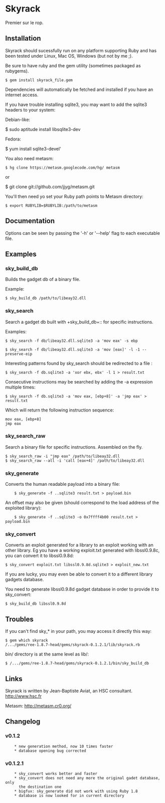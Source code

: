 # Skyrack

Premier sur le rop.

## Installation

Skyrack should sucessfully run on any platform supporting Ruby and has been
tested under Linux, Mac OS, Windows (but not by me ;).

Be sure to have ruby and the gem utility (sometimes packaged as rubygems).

    $ gem install skyrack_file.gem

Dependencies will automatically be fetched and installed if you have an internet
access.

If you have trouble installing sqlite3, you may want to add the sqlite3 headers
to your system:

Debian-like:

   $ sudo aptitude install libsqlite3-dev

Fedora:

   $ yum install sqlite3-devel'


You also need metasm:

    $ hg clone https://metasm.googlecode.com/hg/ metasm

or

   $ git clone git://github.com/jjyg/metasm.git

You'll then need yo set your Ruby path points to Metasm directory:

    $ export RUBYLIB=$RUBYLIB:/path/to/metasm

## Documentation

Options can be seen by passing the '-h' or '--help' flag to each executable
file.

## Examples

### sky_build_db
Builds the gadget db of a binary file.

Example:

    $ sky_build_db /path/to/libeay32.dll

### sky_search
Search a gadget db built with +sky_build_db+:: for specific instructions.

Examples:

    $ sky_search -f db/libeay32.dll.sqlite3 -a 'mov eax' -s ebp

    $ sky_search -f db/libeay32.dll.sqlite3 -a 'mov [eax]' -l -1 --preserve-eip

Interesting patterns found by sky_search should be redirected to a file :

    $ sky_search -f db.sqlite3 -a 'xor ebx, ebx' -l 1 > result.txt

Consecutive instructions may be searched by adding the -a expression multiple
times:

    $ sky_search -f db.sqlite3 -a 'mov eax, [ebp+8]' -a 'jmp eax' > result.txt

Which will return the following instruction sequence:

```Assembly
mov eax, [ebp+8]
jmp eax
```


### sky_search_raw
Search a binary file for specific instructions. Assembled on the fly.

    $ sky_search_raw -i "jmp eax" /path/to/libeay32.dll
    $ sky_search_raw --all -i 'call [eax+4]' /path/to/libeay32.dll


### sky_generate

Converts the human readable payload into a binary file:

		$ sky_generate -f ..sqlite3 result.txt > payload.bin

An offset may also be given (should correspond to the load address of the
exploited library):

		$ sky_generate -f ..sqlite3 -o 0x7ffff4b00 result.txt > payload.bin

### sky_convert

Converts an exploit generated for a library to an exploit working with an other
library. Eg you have a working exploit.txt generated with libssl0.9.8c, you can
convert it to libssl0.9.8d:

    $ sky_convert exploit.txt libssl0.9.8d.sqlite3 > exploit_new.txt

If you are lucky, you may even be able to convert it to a different library
gadgets database.

You need to generate libssl0.9.8d gadget database in order to provide it to
sky_convert:

    $ sky_build_db libssl0.9.8d

## Troubles

If you can't find sky_* in your path, you may access it directly this way:

    $ gem which skyrack
    /.../gems/ree-1.8.7-head/gems/skyrack-0.1.2.1/lib/skyrack.rb

bin/ directory is at the same level as lib/:

    $ /.../gems/ree-1.8.7-head/gems/skyrack-0.1.2.1/bin/sky_build_db

## Links

Skyrack is written by Jean-Baptiste Aviat, an HSC consultant.
http://www.hsc.fr

Metasm: http://metasm.cr0.org/


## Changelog

### v0.1.2
        * new generation method, now 10 times faster
        * database opening bug corrected

### v0.1.2.1
        * sky_convert works better and faster
        * sky_convert does not need any more the original gadet database, only
          the destination one
        * bigfux: sky_generate did not work with using Ruby 1.8
        * database is now looked for in current directory

